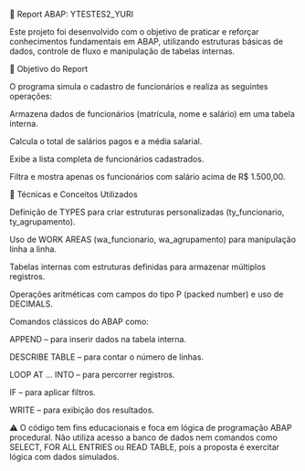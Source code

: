 📄 Report ABAP: YTESTES2_YURI

Este projeto foi desenvolvido com o objetivo de praticar e reforçar conhecimentos fundamentais em ABAP, utilizando estruturas básicas de dados, controle de fluxo e manipulação de tabelas internas.

🎯 Objetivo do Report

O programa simula o cadastro de funcionários e realiza as seguintes operações:

Armazena dados de funcionários (matrícula, nome e salário) em uma tabela interna.

Calcula o total de salários pagos e a média salarial.

Exibe a lista completa de funcionários cadastrados.

Filtra e mostra apenas os funcionários com salário acima de R$ 1.500,00.

🧰 Técnicas e Conceitos Utilizados

Definição de TYPES para criar estruturas personalizadas (ty_funcionario, ty_agrupamento).

Uso de WORK AREAS (wa_funcionario, wa_agrupamento) para manipulação linha a linha.

Tabelas internas com estruturas definidas para armazenar múltiplos registros.

Operações aritméticas com campos do tipo P (packed number) e uso de DECIMALS.

Comandos clássicos do ABAP como:

APPEND – para inserir dados na tabela interna.

DESCRIBE TABLE – para contar o número de linhas.

LOOP AT ... INTO – para percorrer registros.

IF – para aplicar filtros.

WRITE – para exibição dos resultados.

⚠️ O código tem fins educacionais e foca em lógica de programação ABAP procedural. Não utiliza acesso a banco de dados nem comandos como SELECT, FOR ALL ENTRIES ou READ TABLE, pois a proposta é exercitar lógica com dados simulados.
